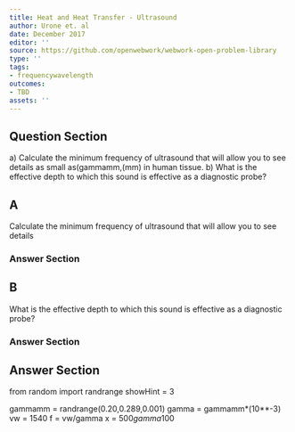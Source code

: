 ```yaml
---
title: Heat and Heat Transfer - Ultrasound
author: Urone et. al
date: December 2017
editor: ''
source: https://github.com/openwebwork/webwork-open-problem-library
type: ''
tags:
- frequencywavelength
outcomes:
- TBD
assets: ''
---
```


## Question Section 

a) Calculate the minimum frequency of ultrasound that will allow you to see details
as small as(gammamm,(mm) in human tissue. 
b) What is the effective depth to which this sound is effective as a diagnostic probe?

## A
Calculate the minimum frequency of ultrasound that will allow you to see details
### Answer Section
## B
What is the effective depth to which this sound is effective as a diagnostic probe?
### Answer Section


## Answer Section

from random import randrange
showHint = 3

gammamm = randrange(0.20,0.289,0.001)
gamma = gammamm*(10**-3)
vw = 1540
f = vw/gamma
x = 500*gamma*100